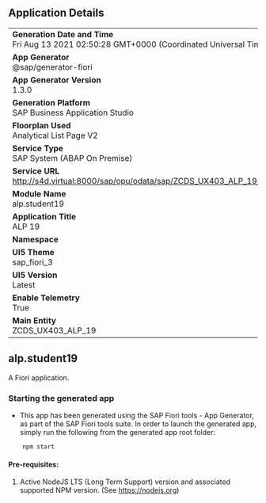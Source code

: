 ## Application Details
|               |
| ------------- |
|**Generation Date and Time**<br>Fri Aug 13 2021 02:50:28 GMT+0000 (Coordinated Universal Time)|
|**App Generator**<br>@sap/generator-fiori|
|**App Generator Version**<br>1.3.0|
|**Generation Platform**<br>SAP Business Application Studio|
|**Floorplan Used**<br>Analytical List Page V2|
|**Service Type**<br>SAP System (ABAP On Premise)|
|**Service URL**<br>http://s4d.virtual:8000/sap/opu/odata/sap/ZCDS_UX403_ALP_19_CDS/
|**Module Name**<br>alp.student19|
|**Application Title**<br>ALP 19|
|**Namespace**<br>|
|**UI5 Theme**<br>sap_fiori_3|
|**UI5 Version**<br>Latest|
|**Enable Telemetry**<br>True|
|**Main Entity**<br>ZCDS_UX403_ALP_19|

## alp.student19

A Fiori application.

### Starting the generated app

-   This app has been generated using the SAP Fiori tools - App Generator, as part of the SAP Fiori tools suite.  In order to launch the generated app, simply run the following from the generated app root folder:

```
    npm start
```

#### Pre-requisites:

1. Active NodeJS LTS (Long Term Support) version and associated supported NPM version.  (See https://nodejs.org)


